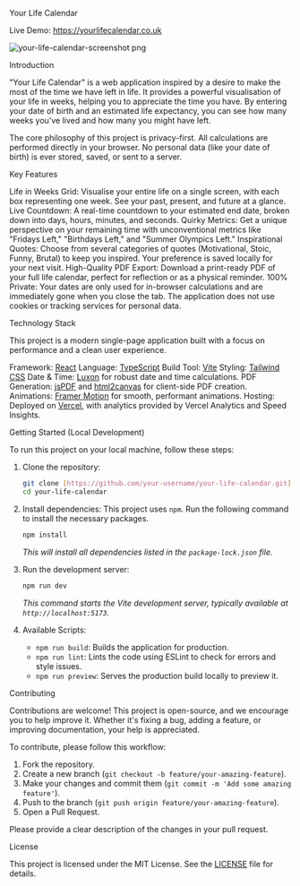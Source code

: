 Your Life Calendar

Live Demo: https://yourlifecalendar.co.uk

![your-life-calendar-screenshot png](https://github.com/user-attachments/assets/3bfa7687-2e71-4753-bc53-e3d30d116cc0)


Introduction

"Your Life Calendar" is a web application inspired by a desire to make the most of the time we have left in life. It provides a powerful visualisation of your life in weeks, helping you to appreciate the time you have. By entering your date of birth and an estimated life expectancy, you can see how many weeks you've lived and how many you might have left.

The core philosophy of this project is privacy-first. All calculations are performed directly in your browser. No personal data (like your date of birth) is ever stored, saved, or sent to a server.

Key Features

Life in Weeks Grid: Visualise your entire life on a single screen, with each box representing one week. See your past, present, and future at a glance.
Live Countdown: A real-time countdown to your estimated end date, broken down into days, hours, minutes, and seconds.
Quirky Metrics: Get a unique perspective on your remaining time with unconventional metrics like "Fridays Left," "Birthdays Left," and "Summer Olympics Left."
Inspirational Quotes: Choose from several categories of quotes (Motivational, Stoic, Funny, Brutal) to keep you inspired. Your preference is saved locally for your next visit.
High-Quality PDF Export: Download a print-ready PDF of your full life calendar, perfect for reflection or as a physical reminder.
100% Private: Your dates are only used for in-browser calculations and are immediately gone when you close the tab. The application does not use cookies or tracking services for personal data.

Technology Stack

This project is a modern single-page application built with a focus on performance and a clean user experience.

Framework: [React](https://reactjs.org/)
Language: [TypeScript](https://www.typescriptlang.org/)
Build Tool: [Vite](https://vitejs.dev/)
Styling: [Tailwind CSS](https://tailwindcss.com/)
Date & Time: [Luxon](https://moment.github.io/luxon/) for robust date and time calculations.
PDF Generation: [jsPDF](https://github.com/parallax/jsPDF) and [html2canvas](https://html2canvas.hertzen.com/) for client-side PDF creation.
Animations: [Framer Motion](https://www.framer.com/motion/) for smooth, performant animations.
Hosting: Deployed on [Vercel](https://vercel.com/), with analytics provided by Vercel Analytics and Speed Insights.

Getting Started (Local Development)

To run this project on your local machine, follow these steps:

1.  Clone the repository:
    ```bash
    git clone [https://github.com/your-username/your-life-calendar.git](https://github.com/your-username/your-life-calendar.git)
    cd your-life-calendar
    ```

2.  Install dependencies:
    This project uses `npm`. Run the following command to install the necessary packages.
    ```bash
    npm install
    ```
    *This will install all dependencies listed in the `package-lock.json` file.*

3.  Run the development server:
    ```bash
    npm run dev
    ```
    *This command starts the Vite development server, typically available at `http://localhost:5173`.*

4.  Available Scripts:
    * `npm run build`: Builds the application for production.
    * `npm run lint`: Lints the code using ESLint to check for errors and style issues.
    * `npm run preview`: Serves the production build locally to preview it.

Contributing

Contributions are welcome! This project is open-source, and we encourage you to help improve it. Whether it's fixing a bug, adding a feature, or improving documentation, your help is appreciated.

To contribute, please follow this workflow:
1.  Fork the repository.
2.  Create a new branch (`git checkout -b feature/your-amazing-feature`).
3.  Make your changes and commit them (`git commit -m 'Add some amazing feature'`).
4.  Push to the branch (`git push origin feature/your-amazing-feature`).
5.  Open a Pull Request.

Please provide a clear description of the changes in your pull request.

License

This project is licensed under the MIT License. See the [LICENSE](LICENSE.md) file for details.
